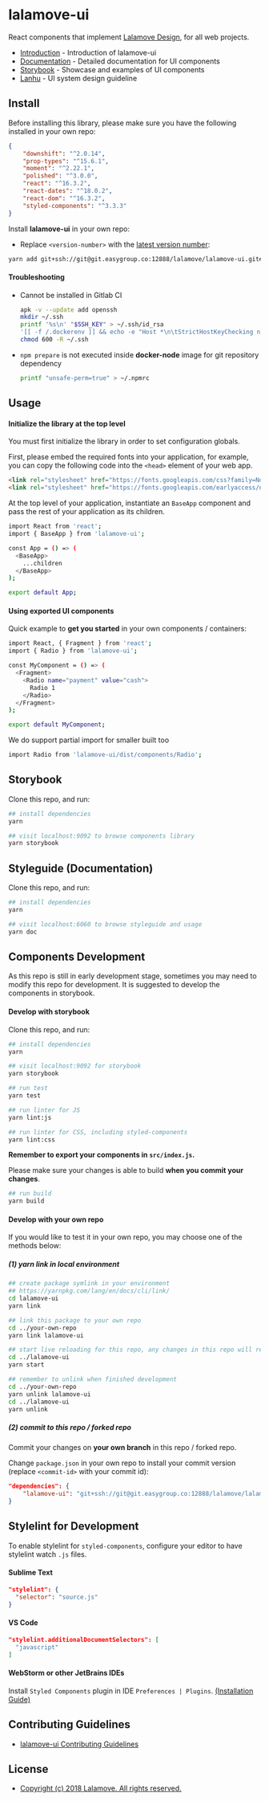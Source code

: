 # lalamove-ui
React components that implement [Lalamove Design](https://lalamove.com), for all web projects.

- [Introduction](http://bit.ly/llm-ui-introduction) - Introduction of lalamove-ui
- [Documentation](https://ui.lalamove.com) - Detailed documentation for UI components
- [Storybook](https://ui.lalamove.com/storybook) - Showcase and examples of UI components
- [Lanhu](http://bit.ly/llm-ui-lanhu) - UI system design guideline

## Install
Before installing this library, please make sure you have the following installed in your own repo:
```json
{
    "downshift": "^2.0.14",
    "prop-types": "^15.6.1",
    "moment": "^2.22.1",
    "polished": "^3.0.0",
    "react": "^16.3.2",
    "react-dates": "^18.0.2",
    "react-dom": "^16.3.2",
    "styled-components": "^3.3.3"
}
```

Install **lalamove-ui** in your own repo:

- Replace `<version-number>` with the [latest version number](https://git.easygroup.co/lalamove/lalamove-ui/tags):
```bash
yarn add git+ssh://git@git.easygroup.co:12888/lalamove/lalamove-ui.git#<version-number>
```

#### Troubleshooting
- Cannot be installed in Gitlab CI

    ```bash
    apk -v --update add openssh
    mkdir ~/.ssh
    printf '%s\n' "$SSH_KEY" > ~/.ssh/id_rsa
    '[[ -f /.dockerenv ]] && echo -e "Host *\n\tStrictHostKeyChecking no\n\n" > ~/.ssh/config'
    chmod 600 -R ~/.ssh
    ```

- `npm prepare` is not executed inside **docker-node** image for git repository dependency

    ```bash
    printf "unsafe-perm=true" > ~/.npmrc
    ```

## Usage
#### Initialize the library at the top level
You must first initialize the library in order to set configuration globals.

First, please embed the required fonts into your application, for example, you can copy the following code into the 
`<head>` element of your web app.
```html
<link rel="stylesheet" href="https://fonts.googleapis.com/css?family=Noto+Sans:400,700" />
<link rel="stylesheet" href="https://fonts.googleapis.com/earlyaccess/notosanstc.css" />
```

At the top level of your application, instantiate an `BaseApp` component and pass the rest of your application as its children.

```bash
import React from 'react';
import { BaseApp } from 'lalamove-ui';

const App = () => (
  <BaseApp>
    ...children
  </BaseApp>
);

export default App;
```

#### Using exported UI components
Quick example to **get you started** in your own components / containers:
```bash
import React, { Fragment } from 'react';
import { Radio } from 'lalamove-ui';

const MyComponent = () => (
  <Fragment>
    <Radio name="payment" value="cash">
      Radio 1
    </Radio>
  </Fragment>
);

export default MyComponent;
```

We do support partial import for smaller built too
```bash
import Radio from 'lalamove-ui/dist/components/Radio';
```

## Storybook
Clone this repo, and run:
```bash
## install dependencies
yarn

## visit localhost:9092 to browse components library
yarn storybook
```

## Styleguide (Documentation)
Clone this repo, and run:
```bash
## install dependencies
yarn

## visit localhost:6060 to browse styleguide and usage
yarn doc
```

## Components Development
As this repo is still in early development stage, sometimes you may need to modify this repo for development. It is suggested to develop the components in storybook.

#### Develop with storybook
Clone this repo, and run:
```bash
## install dependencies
yarn

## visit localhost:9092 for storybook
yarn storybook

## run test
yarn test

## run linter for JS
yarn lint:js

## run linter for CSS, including styled-components
yarn lint:css
```

**Remember to export your components in `src/index.js`.**

Please make sure your changes is able to build **when you commit your changes**.
```bash
## run build
yarn build
```

#### Develop with your own repo
If you would like to test it in your own repo, you may choose one of the methods below:

##### (1) yarn link in local environment
```bash
## create package symlink in your environment
## https://yarnpkg.com/lang/en/docs/cli/link/
cd lalamove-ui
yarn link

## link this package to your own repo
cd ../your-own-repo
yarn link lalamove-ui

## start live reloading for this repo, any changes in this repo will reflect to your own repo
cd ../lalamove-ui
yarn start

## remember to unlink when finished development
cd ../your-own-repo
yarn unlink lalamove-ui
cd ../lalamove-ui
yarn unlink
```

##### (2) commit to this repo / forked repo
Commit your changes on **your own branch** in this repo / forked repo.

Change `package.json` in your own repo to install your commit version (replace `<commit-id>` with your commit id):
```json
"dependencies": {
    "lalamove-ui": "git+ssh://git@git.easygroup.co:12888/lalamove/lalamove-ui.git#<commit-id>"
}
```

## Stylelint for Development
To enable stylelint for `styled-components`, configure your editor to have stylelint watch `.js` files.

#### Sublime Text

```json
"stylelint": {
  "selector": "source.js"
}
```

#### VS Code

```json
"stylelint.additionalDocumentSelectors": [
  "javascript"
]
```

#### WebStorm or other JetBrains IDEs

Install `Styled Components` plugin in IDE `Preferences | Plugins`. [(Installation Guide)](https://github.com/styled-components/webstorm-styled-components
)

## Contributing Guidelines
- [lalamove-ui Contributing Guidelines](./CONTRIBUTING.md)

## License
* [Copyright (c) 2018 Lalamove. All rights reserved.](./LICENSE.md)
